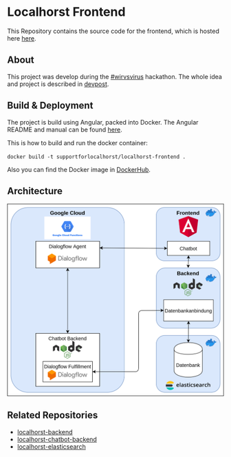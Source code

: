 # Localhorst Frontend
This  Repository contains the source code for the frontend, which is hosted here [here](http://support-for-localhorst.philenius.de/).

## About
This project was develop during the [#wirvsvirus](https://wirvsvirushackathon.org/) hackathon. The whole idea and project is described
 in [devpost](https://devpost.com/software/1_016_a_lokale_unternehmen_support_your_localho-r-st).

## Build & Deployment
The project is build using Angular, packed into Docker. The Angular README and manual can be found [here](/app/README.md).

This is how to build and run the docker container:

`docker build -t supportforlocalhorst/localhorst-frontend .`

Also you can find the Docker image in [DockerHub](https://hub.docker.com/repository/docker/supportforlocalhorst/localhorst-frontend).

## Architecture
![architecture overview diagram](/Architecture.png)

## Related Repositories
- [localhorst-backend](https://github.com/Social-Developers-Club/localhorst-backend)
- [localhorst-chatbot-backend](https://github.com/Social-Developers-Club/localhorst-chatbot-backend)
- [localhorst-elasticsearch](https://github.com/Social-Developers-Club/localhorst-elasticsearch)
